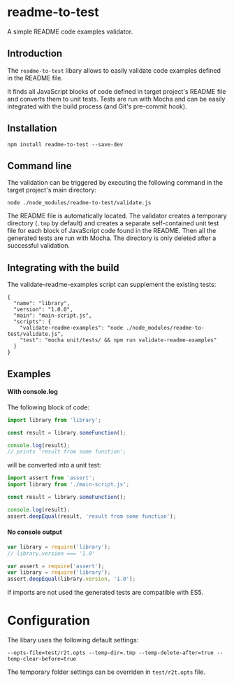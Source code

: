 # readme-to-test

A simple README code examples validator.

## Introduction

The `readme-to-test` libary allows to easily validate code examples defined in the README file.

It finds all JavaScript blocks of code defined in target project's README file and converts them to unit tests.
Tests are run with Mocha and can be easily integrated with the build process (and Git's pre-commit hook).

## Installation

`npm install readme-to-test --save-dev`

## Command line 

The validation can be triggered by executing the following command in the target project's main directory:
```
node ./node_modules/readme-to-test/validate.js
```
The README file is automatically located. The validator creates a temporary directory (`.tmp` by default) and creates a separate self-contained unit test file for each block of JavaScript code found in the README. Then all the generated tests are run with Mocha. The directory is only deleted after a successful validation.

## Integrating with the build

The validate-readme-examples script can supplement the existing tests:

```
{
  "name": "library",
  "version": "1.0.0",
  "main": "main-script.js",
  "scripts": {
    "validate-readme-examples": "node ./node_modules/readme-to-test/validate.js",
    "test": "mocha unit/tests/ && npm run validate-readme-examples"
  }
}
```

## Examples

#### With console.log

The following block of code:

``` js
import library from 'library';

const result = library.someFunction();

console.log(result);
// prints 'result from some function';
```

will be converted into a unit test:

``` js
import assert from 'assert';
import library from './main-script.js';

const result = library.someFunction();

console.log(result);
assert.deepEqual(result, 'result from some function');
```

#### No console output

``` js
var library = require('library');
// library.version === '1.0'
```

``` js
var assert = require('assert');
var library = require('library');
assert.deepEqual(library.version, '1.0');
```

If imports are not used the generated tests are compatible with ES5.

# Configuration

The libary uses the following default settings:
```
--opts-file=test/r2t.opts --temp-dir=.tmp --temp-delete-after=true --temp-clear-before=true
```

The temporary folder settings can be overriden in `test/r2t.opts` file. 
